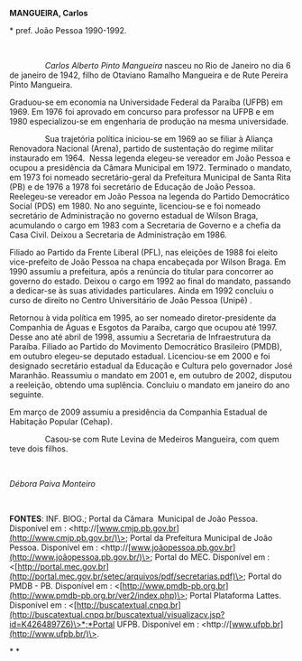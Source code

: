 **MANGUEIRA, Carlos**

\* pref. João Pessoa 1990-1992.

 

                *Carlos Alberto Pinto Mangueira* nasceu no Rio de
Janeiro no dia 6 de janeiro de 1942, filho de Otaviano Ramalho Mangueira
e de Rute Pereira Pinto Mangueira.

Graduou-se em economia na Universidade Federal da Paraíba (UFPB) em
1969. Em 1976 foi aprovado em concurso para professor na UFPB e em 1980
especializou-se em engenharia de produção na mesma universidade.

                Sua trajetória política iniciou-se em 1969 ao se filiar
à Aliança Renovadora Nacional (Arena), partido de sustentação do regime
militar instaurado em 1964.  Nessa legenda elegeu-se vereador em João
Pessoa e ocupou a presidência da Câmara Municipal em 1972. Terminado o
mandato, em 1973 foi nomeado secretário-geral da Prefeitura Municipal de
Santa Rita (PB) e de 1976 a 1978 foi secretário de Educação de João
Pessoa. Reelegeu-se vereador em João Pessoa na legenda do Partido
Democrático Social (PDS) em 1980. No ano seguinte, licenciou-se e foi
nomeado secretário de Administração no governo estadual de Wilson Braga,
acumulando o cargo em 1983 com a Secretaria de Governo e a chefia da
Casa Civil. Deixou a Secretaria de Administração em 1986.

Filiado ao Partido da Frente Liberal (PFL), nas eleições de 1988 foi
eleito vice-prefeito de João Pessoa na chapa encabeçada por Wilson
Braga. Em 1990 assumiu a prefeitura, após a renúncia do titular para
concorrer ao governo do estado. Deixou o cargo em 1992 ao final do
mandato, passando a dedicar-se às suas atividades particulares. Ainda em
1992 concluiu o curso de direito no Centro Universitário de João Pessoa
(Unipê) .

Retornou à vida política em 1995, ao ser nomeado diretor-presidente da
Companhia de Águas e Esgotos da Paraíba, cargo que ocupou até 1997.
Desse ano até abril de 1998, assumiu a Secretaria de Infraestrutura da
Paraíba. Filiado ao Partido do Movimento Democrático Brasileiro (PMDB),
em outubro elegeu-se deputado estadual. Licenciou-se em 2000 e foi
designado secretário estadual da Educação e Cultura pelo governador José
Maranhão. Reassumiu o mandato em 2001 e, em outubro de 2002, disputou a
reeleição, obtendo uma suplência. Concluiu o mandato em janeiro do ano
seguinte.

Em março de 2009 assumiu a presidência da Companhia Estadual de
Habitação Popular (Cehap).

                Casou-se com Rute Levina de Medeiros Mangueira, com quem
teve dois filhos.

 

*Débora Paiva Monteiro*

 

**FONTES**: INF. BIOG.; Portal da Câmara  Municipal de João Pessoa.
Disponível em :
\<http://[www.cmjp.pb.gov.br](http://www.cmjp.pb.gov.br/)\>; Portal da
Prefeitura Municipal de João Pessoa. Disponível em :
\<http://[www.joãopessoa.pb.gov.br](http://www.joãopessoa.pb.gov.br/)\>;
Portal do MEC. Disponível em :
\<[http://portal.mec.gov.br](http://portal.mec.gov.br/setec/arquivos/pdf/secretarias.pdf)\>;
Portal do PMDB - PB. Disponível em :
\<[http://www.pmdb-pb.org.br](http://www.pmdb-pb.org.br/ver2/index.php)\>;
Portal Plataforma Lattes. Disponível em :
\<[http://buscatextual.cnpq.br](http://buscatextual.cnpq.br/buscatextual/visualizacv.jsp?id=K4264897Z6)\>*;*Portal
UFPB. Disponível em : \<http://[www.ufpb.br](http://www.ufpb.br/)\>.

* *

 

 

 

 

 

 

 
